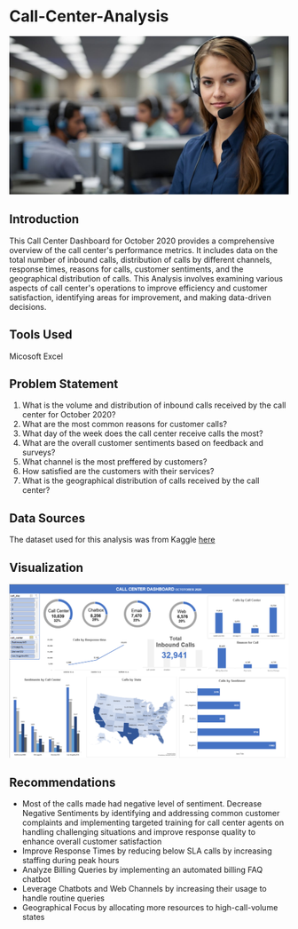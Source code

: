 # Call-Center-Analysis

![](call-center-8643476_1280.jpg)

## Introduction

This Call Center Dashboard for October 2020 provides a comprehensive overview of the call center's performance metrics. It includes data on the total number of inbound calls, distribution of calls by different channels, response times, reasons for calls, customer sentiments, and the geographical distribution of calls. This Analysis involves examining various aspects of call center's operations to improve efficiency and customer satisfaction, identifying areas for improvement, and making data-driven decisions.

## Tools Used

Micosoft Excel

## Problem Statement

1. What is the volume and distribution of inbound calls received by the call center for October 2020?
2. What are the most common reasons for customer calls?
3. What day of the week does the call center receive calls the most?
4. What are the overall customer sentiments based on feedback and surveys?
5. What channel is the most preffered by customers?
6. How satisfied are the customers with their services?
7. What is the geographical distribution of calls received by the call center?

## Data Sources

The dataset used for this analysis was from Kaggle [here](https://www.kaggle.com/datasets/satvicoder/call-center-data)

## Visualization

![](callcenterdashboard.png)

## Recommendations

- Most of the calls made had negative level of sentiment. Decrease Negative Sentiments by identifying and addressing common customer complaints and implementing targeted training for call center agents on handling challenging situations and improve response quality to enhance overall customer satisfaction
- Improve Response Times by reducing below SLA calls by increasing staffing during peak hours
- Analyze Billing Queries by implementing an automated billing FAQ chatbot
- Leverage Chatbots and Web Channels by increasing their usage to handle routine queries
- Geographical Focus by allocating more resources to high-call-volume states



